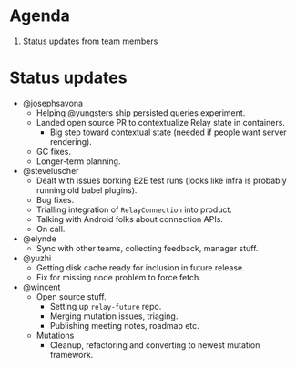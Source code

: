 # Agenda

1. Status updates from team members

# Status updates

- @josephsavona
  - Helping @yungsters ship persisted queries experiment.
  - Landed open source PR to contextualize Relay state in containers.
    - Big step toward contextual state (needed if people want server rendering).
  - GC fixes.
  - Longer-term planning.
- @steveluscher
  - Dealt with issues borking E2E test runs (looks like infra is probably running old babel plugins).
  - Bug fixes.
  - Trialling integration of `RelayConnection` into product.
  - Talking with Android folks about connection APIs.
  - On call.
- @elynde
  - Sync with other teams, collecting feedback, manager stuff.
- @yuzhi
  - Getting disk cache ready for inclusion in future release.
  - Fix for missing node problem to force fetch.
- @wincent
  - Open source stuff.
    - Setting up `relay-future` repo.
    - Merging mutation issues, triaging.
    - Publishing meeting notes, roadmap etc.
  - Mutations
    - Cleanup, refactoring and converting to newest mutation framework.
